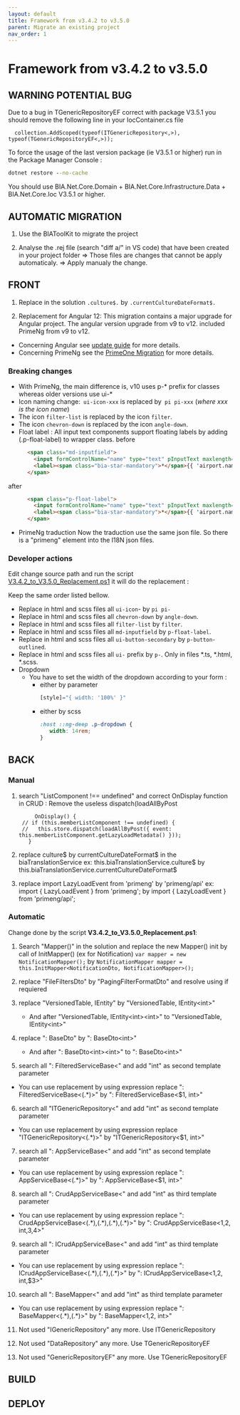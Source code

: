 ```yaml
---
layout: default
title: Framework from v3.4.2 to v3.5.0
parent: Migrate an existing project
nav_order: 1
---
```

# Framework from v3.4.2 to v3.5.0

## WARNING POTENTIAL BUG 
Due to a bug in TGenericRepositoryEF correct with package V3.5.1 you should remove the following line in your IocContainer.cs file 
```CSharp
  collection.AddScoped(typeof(ITGenericRepository<,>), typeof(TGenericRepositoryEF<,>));
```
To force the usage of the last version package (ie V3.5.1 or higher) run in the Package Manager Console : 
```cmd
dotnet restore --no-cache
```

You should use BIA.Net.Core.Domain + BIA.Net.Core.Infrastructure.Data + BIA.Net.Core.Ioc V3.5.1 or higher.


## AUTOMATIC MIGRATION
1. Use the BIAToolKit to migrate the project

2. Analyse the .rej file (search "diff a/" in VS code) that have been created in your project folder
=> Those files are changes that cannot be apply automaticaly.
=> Apply manualy the change.

## FRONT
1. Replace in the solution 
		```.culture$.```
	by 
		```.currentCultureDateFormat$.```

2. Replacement for Angular 12:
   This migration contains a major upgrade for Angular project. The angular version upgrade from v9 to v12. included PrimeNg from v9 to v12.

* Concerning Angular see [update guide](https://update.angular.io/?l=3&v=9.1-12.0) for more details.
* Concerning PrimeNg see the [PrimeOne Migration](https://github.com/primefaces/primeng/wiki/PrimeOne-Migration) for more details.

### Breaking changes
* With PrimeNg, the main difference is, v10 uses p-* prefix for classes whereas older versions use ui-* 
* Icon naming change:` ui-icon-xxx` is replaced by` pi pi-xxx` (_where xxx is the icon name_)
* The icon `filter-list` is replaced by the icon `filter`.
* The icon `chevron-down` is replaced by the icon `angle-down`.
* Float label : All input text components support floating labels by adding (.p-float-label) to wrapper class.
before
```html
      <span class="md-inputfield">
        <input formControlName="name" type="text" pInputText maxlength="64" />
        <label><span class="bia-star-mandatory">*</span>{{ 'airport.name' | translate }}</label>
      </span>
```
after
```html
      <span class="p-float-label">
        <input formControlName="name" type="text" pInputText maxlength="64" />
        <label><span class="bia-star-mandatory">*</span>{{ 'airport.name' | translate }}</label>
      </span>
```
* PrimeNg traduction
Now the traduction use the same json file. So there is a "primeng" element into the I18N json files. 

### Developer actions

Edit change source path and run the script [V3.4.2_to_V3.5.0_Replacement.ps1](./Scripts/V3.4.2_to_V3.5.0_Replacement.ps1) it will do the replacement :

Keep the same order listed bellow.
* Replace in html and scss files all `ui-icon`- by `pi pi-`
* Replace in html and scss files all `chevron-down` by `angle-down`.
* Replace in html and scss files all `filter-list` by `filter`.
* Replace in html and scss files all `md-inputfield` by `p-float-label`.
* Replace in html and scss files all `ui-button-secondary` by `p-button-outlined`.
* Replace in html and scss files all `ui-` prefix by `p-`. Only in files *.ts, *.html, *.scss.
* Dropdown
  * You have to set the width of the dropdown according to your form :
    * either by parameter
        ```js 
        [style]="{ width: '100%' }" 
        ```
    * either by scss
        ```css
        :host ::ng-deep .p-dropdown {
           width: 14rem;
        }
        ```


## BACK
### Manual
1. search "ListComponent !== undefined" and correct OnDisplay function in CRUD : 
   Remove the useless dispatch(loadAllByPost 
   ```
		OnDisplay() {
	// if (this.memberListComponent !== undefined) {
	//   this.store.dispatch(loadAllByPost({ event: this.memberListComponent.getLazyLoadMetadata() }));
	  }
	```
2. replace culture$ by currentCultureDateFormat$ in the biaTranslationService ex:
this.biaTranslationService.culture$
by 
this.biaTranslationService.currentCultureDateFormat$

1. replace import LazyLoadEvent from 'primeng' by 'primeng/api' ex:
import { LazyLoadEvent } from 'primeng';
by 
import { LazyLoadEvent } from 'primeng/api';

### Automatic
Change done by the script **V3.4.2_to_V3.5.0_Replacement.ps1**:

1. Search "Mapper()" in the solution and replace the new Mapper() init by call of InitMapper() (ex for Notification)
		```var mapper = new NotificationMapper();```
	by 
		```NotificationMapper mapper = this.InitMapper<NotificationDto, NotificationMapper>();```
		
2. replace "FileFiltersDto" by "PagingFilterFormatDto" and resolve using if requiered
   
3. replace "VersionedTable, IEntity" by "VersionedTable, IEntity\<int>" 
   - And after "VersionedTable, IEntity\<int>\<int>" to "VersionedTable, IEntity\<int>"

4. replace ": BaseDto" by ": BaseDto\<int>"
   - And after ": BaseDto\<int>\<int>" to ": BaseDto\<int>"

5. search all ": FilteredServiceBase<" and add "int" as second template parameter 
  * You can use replacement by using expression replace ": FilteredServiceBase<(.*)>" by ": FilteredServiceBase<$1, int>"
   
6. search all "ITGenericRepository<" and add "int" as second template parameter 
  * You can use replacement by using expression replace "ITGenericRepository<(.*)>" by "ITGenericRepository<$1, int>"

7. search all ": AppServiceBase<" and add "int" as second template parameter 
  * You can use replacement by using expression replace ": AppServiceBase<(.*)>" by ": AppServiceBase<$1, int>"
  
8.  search all ": CrudAppServiceBase<" and add "int" as third template parameter 
  * You can use replacement by using expression replace ": CrudAppServiceBase<(.\*),(.\*),(.\*),(.\*)>" by ": CrudAppServiceBase<$1,$2, int,$3,$4>"
    
9. search all ": ICrudAppServiceBase<" and add "int" as third template parameter 
  * You can use replacement by using expression replace ": ICrudAppServiceBase<(.\*),(.\*),(.\*)>" by ": ICrudAppServiceBase<$1,$2, int,$3>"
    
10. search all ": BaseMapper<" and add "int" as third template parameter
  * You can use replacement by using expression replace ": BaseMapper<(.\*),(.\*)>" by ": BaseMapper<$1,$2, int>"
   
11. Not used "IGenericRepository" any more. Use ITGenericRepository
    
12. Not used "DataRepository" any more. Use TGenericRepositoryEF

13. Not used "GenericRepositoryEF" any more. Use TGenericRepositoryEF

## BUILD 

## DEPLOY
